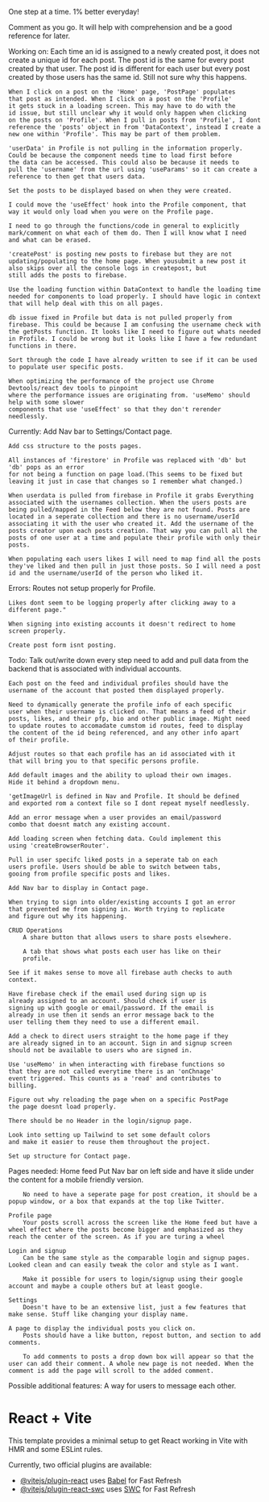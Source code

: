 One step at a time. 1% better everyday!

Comment as you go. It will help with comprehension and be a good
reference for later. 

Working on:
    Each time an id is assigned to a newly created post, it does not create a unique 
    id for each post. The post id is the same for every post created by that user. 
    The post id is different for each user but every post created by those users has 
    the same id. Still not sure why this happens.

    When I click on a post on the 'Home' page, 'PostPage' populates 
    that post as intended. When I click on a post on the 'Profile' 
    it gets stuck in a loading screen. This may have to do with the 
    id issue, but still unclear why it would only happen when clicking 
    on the posts on 'Profile'. When I pull in posts from 'Profile', I dont 
    reference the 'posts' object in from 'DataContext', instead I create a
    new one within 'Profile'. This may be part of them problem.

    'userData' in Profile is not pulling in the information properly. 
    Could be because the component needs time to load first before 
    the data can be accessed. This could also be because it needs to
    pull the 'username' from the url using 'useParams' so it can create a
    reference to then get that users data.

    Set the posts to be displayed based on when they were created. 

    I could move the 'useEffect' hook into the Profile component, that 
    way it would only load when you were on the Profile page.

    I need to go through the functions/code in general to explicitly 
    mark/comment on what each of them do. Then I will know what I need
    and what can be erased. 

    'createPost' is posting new posts to firebase but they are not updating/populating to the home page. When yousubmit a new post it also skips over all the console logs in createpost, but
    still adds the posts to firebase.

    Use the loading function within DataContext to handle the loading time needed for components to load properly. I should have logic in context that will help deal with this on all pages.

    db issue fixed in Profile but data is not pulled properly from firebase. This could be because I am confusing the username check with the getPosts function. It looks like I need to figure out whats needed in Profile. I could be wrong but it looks like I have a few redundant functions in there.

    Sort through the code I have already written to see if it can be used to populate user specific posts.

    When optimizing the performance of the project use Chrome Devtools/react dev tools to pinpoint 
    where the performance issues are originating from. 'useMemo' should help with some slower 
    components that use 'useEffect' so that they don't rerender needlessly.

Currently:
    Add Nav bar to Settings/Contact page. 

    Add css structure to the posts pages. 

    All instances of 'firestore' in Profile was replaced with 'db' but 'db' pops as an error 
    for not being a function on page load.(This seems to be fixed but leaving it just in case that changes so I remember what changed.)

    When userdata is pulled from firebase in Profile it grabs Everything associated with the usernames collection. When the users posts are being pulled/mapped in the Feed below they are not found. Posts are located in a seperate collection and there is no username/userId associating it with the user who created it. Add the username of the posts creator upon each posts creation. That way you can pull all the posts of one user at a time and populate their profile with only their posts.
    
    When populating each users likes I will need to map find all the posts they've liked and then pull in just those posts. So I will need a post id and the username/userId of the person who liked it. 

Errors:
    Routes not setup properly for Profile. 

    Likes dont seem to be logging properly after clicking away to a
    different page." 

    When signing into existing accounts it doesn't redirect to home
    screen properly. 

    Create post form isnt posting.

Todo:
    Talk out/write down every step need to add and pull data from the 
    backend that is associated with individual accounts.

    Each post on the feed and individual profiles should have the
    username of the account that posted them displayed properly.

    Need to dynamically generate the profile info of each specific 
    user when their username is clicked on. That means a feed of their 
    posts, likes, and their pfp, bio and other public image. Might need 
    to update routes to accomadate cumstom id routes, feed to display 
    the content of the id being referenced, and any other info apart 
    of their profile.

    Adjust routes so that each profile has an id associated with it 
    that will bring you to that specific persons profile. 

    Add default images and the ability to upload their own images. 
    Hide it behind a dropdown menu.

    'getImageUrl is defined in Nav and Profile. It should be defined
    and exported rom a context file so I dont repeat myself needlessly.

    Add an error message when a user provides an email/password 
    combo that doesnt match any existing account.

    Add loading screen when fetching data. Could implement this 
    using 'createBrowserRouter'.

    Pull in user specifc liked posts in a seperate tab on each 
    users profile. Users should be able to switch between tabs, 
    gooing from profile specific posts and likes.

    Add Nav bar to display in Contact page.

    When trying to sign into older/existing accounts I got an error
    that prevented me from signing in. Worth trying to replicate 
    and figure out why its happening.

    CRUD Operations
        A share button that allows users to share posts elsewhere. 

        A tab that shows what posts each user has like on their 
        profile.

    See if it makes sense to move all firebase auth checks to auth context. 

    Have firebase check if the email used during sign up is
    already assigned to an account. Should check if user is 
    signing up with google or email/password. If the email is 
    already in use then it sends an error message back to the 
    user telling them they need to use a different email.

    Add a check to direct users straight to the home page if they 
    are already signed in to an account. Sign in and signup screen
    should not be available to users who are signed in.

    Use 'useMemo' in when interacting with firebase functions so 
    that they are not called everytime there is an 'onChnage' 
    event triggered. This counts as a 'read' and contributes to 
    billing.

    Figure out why reloading the page when on a specific PostPage 
    the page doesnt load properly.
    
    There should be no Header in the login/signup page.

    Look into setting up Tailwind to set some default colors
    and make it easier to reuse them throughout the project.

    Set up structure for Contact page.

Pages needed:
    Home feed
        Put Nav bar on left side and have it slide under the content for a mobile friendly version.

        No need to have a seperate page for post creation, it should be a popup window, or a box that expands at the top like Twitter.

    Profile page
        Your posts scroll across the screen like the Home feed but have a wheel effect where the posts become bigger and emphasized as they reach the center of the screen. As if you are turing a wheel

    Login and signup
        Can be the same style as the comparable login and signup pages. Looked clean and can easily tweak the color and style as I want.

        Make it possible for users to login/signup using their google account and maybe a couple others but at least google.

    Settings
        Doesn't have to be an extensive list, just a few features that make sense. Stuff like changing your display name.

    A page to display the individual posts you click on.
        Posts should have a like button, repost button, and section to add comments.

        To add comments to posts a drop down box will appear so that the user can add their comment. A whole new page is not needed. When the comment is add the page will scroll to the added comment.

Possible additional features:
    A way for users to message each other.

# React + Vite

This template provides a minimal setup to get React working in Vite with HMR and some ESLint rules.

Currently, two official plugins are available:

- [@vitejs/plugin-react](https://github.com/vitejs/vite-plugin-react/blob/main/packages/plugin-react/README.md) uses [Babel](https://babeljs.io/) for Fast Refresh
- [@vitejs/plugin-react-swc](https://github.com/vitejs/vite-plugin-react-swc) uses [SWC](https://swc.rs/) for Fast Refresh